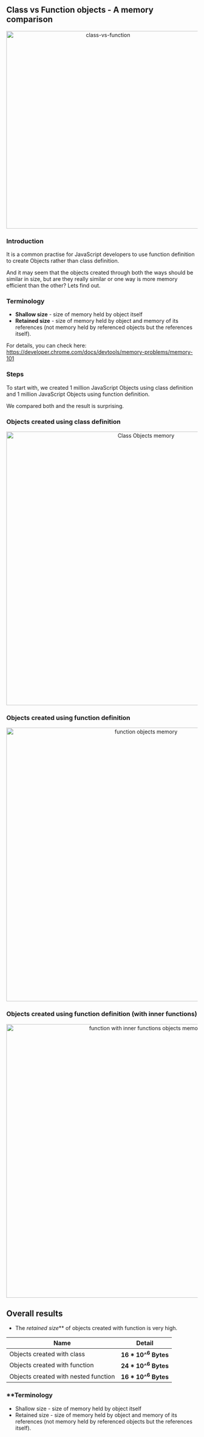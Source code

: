 ## Class vs Function objects - A memory comparison

<p align="center">
  <img 
    src="https://github.com/manojadams/js-objects-memory/assets/1009561/c9192951-3c82-4260-96f0-71fb3e5e1092" 
    alt="class-vs-function" 
    width="520"
  />
</p>

### Introduction

It is a common practise for JavaScript developers to use function definition to create Objects rather than class definition.

And it may seem that the objects created through both the ways should be similar in size, but are they really similar or one way is more memory efficient than the other?
Lets find out.

### Terminology

- **Shallow size** - size of memory held by object itself
- **Retained size** - size of memory held by object and memory of its references (not memory held by referenced objects but the references itself).

For details, you can check here: https://developer.chrome.com/docs/devtools/memory-problems/memory-101
  
### Steps

To start with, we created 1 million JavaScript Objects using class definition and 1 million JavaScript Objects using function definition.

We compared both and the result is surprising.

### Objects created using class definition
<p align="center">
  <img 
    src="https://github.com/manojadams/js-objects-memory/assets/1009561/276d0d46-1b02-42e1-8897-d350a47694cd"
    alt="Class Objects memory"
    width="720"
  />
</p>

### Objects created using function definition
<p align="center">
  <img 
    src="https://github.com/manojadams/js-objects-memory/assets/1009561/b3f7dabc-eb36-42a7-806c-f8f6eb24ffcc"  
    alt="function objects memory"
    width="720"
  />
</p>

### Objects created using function definition (with inner functions)
<p align="center">
  <img 
    src="https://github.com/manojadams/js-objects-memory/assets/1009561/6de7de23-a6b3-4065-a2b7-93aee08d5277"
    alt="function with inner functions objects memory"
    width="720"
  />
</p>

## Overall results
- The _retained size_** of objects created with function is very high.

| Name | Detail |
|------|--------|
| Objects created with class |  **16 * 10^<sup>6</sup> Bytes**|
| Objects created with function | **24 * 10^<sup>6</sup> Bytes**|
| Objects created with nested function | **16 * 10^<sup>6</sup> Bytes**|

### **Terminology

- Shallow size - size of memory held by object itself
- Retained size - size of memory held by object and memory of its references (not memory held by referenced objects but the references itself).




